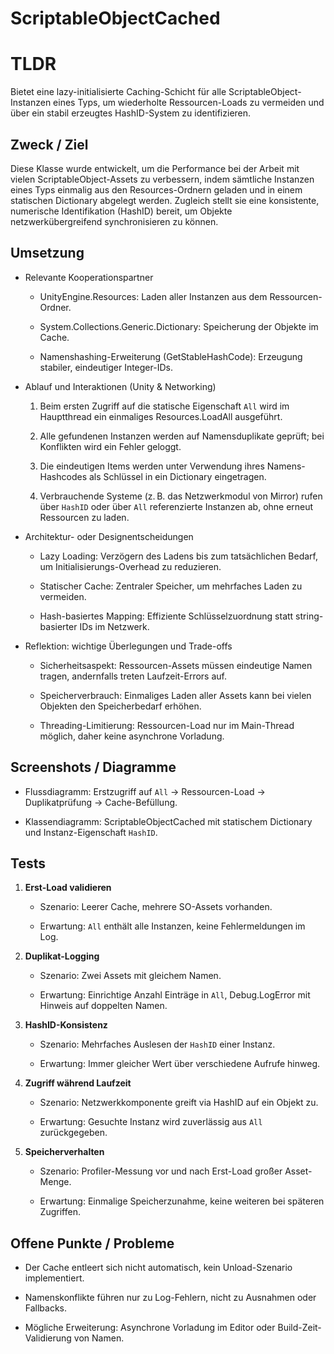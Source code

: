 # ScriptableObjectCached

# TLDR

Bietet eine lazy-initialisierte Caching-Schicht für alle ScriptableObject-Instanzen eines Typs, um wiederholte Ressourcen-Loads zu vermeiden und über ein stabil erzeugtes HashID-System zu identifizieren.

## Zweck / Ziel

Diese Klasse wurde entwickelt, um die Performance bei der Arbeit mit vielen ScriptableObject-Assets zu verbessern, indem sämtliche Instanzen eines Typs einmalig aus den Resources-Ordnern geladen und in einem statischen Dictionary abgelegt werden. Zugleich stellt sie eine konsistente, numerische Identifikation (HashID) bereit, um Objekte netzwerkübergreifend synchronisieren zu können.

## Umsetzung

- Relevante Kooperationspartner
    
    - UnityEngine.Resources: Laden aller Instanzen aus dem Ressourcen-Ordner.
        
    - System.Collections.Generic.Dictionary: Speicherung der Objekte im Cache.
        
    - Namenshashing-Erweiterung (GetStableHashCode): Erzeugung stabiler, eindeutiger Integer-IDs.
        
- Ablauf und Interaktionen (Unity & Networking)
    
    1. Beim ersten Zugriff auf die statische Eigenschaft `All` wird im Hauptthread ein einmaliges Resources.LoadAll<T> ausgeführt.
        
    2. Alle gefundenen Instanzen werden auf Namensduplikate geprüft; bei Konflikten wird ein Fehler geloggt.
        
    3. Die eindeutigen Items werden unter Verwendung ihres Namens-Hashcodes als Schlüssel in ein Dictionary eingetragen.
        
    4. Verbrauchende Systeme (z. B. das Netzwerkmodul von Mirror) rufen über `HashID` oder über `All` referenzierte Instanzen ab, ohne erneut Ressourcen zu laden.
        
- Architektur- oder Designentscheidungen
    
    - Lazy Loading: Verzögern des Ladens bis zum tatsächlichen Bedarf, um Initialisierungs-Overhead zu reduzieren.
        
    - Statischer Cache: Zentraler Speicher, um mehrfaches Laden zu vermeiden.
        
    - Hash-basiertes Mapping: Effiziente Schlüsselzuordnung statt string-basierter IDs im Netzwerk.
        
- Reflektion: wichtige Überlegungen und Trade-offs
    
    - Sicherheitsaspekt: Ressourcen-Assets müssen eindeutige Namen tragen, andernfalls treten Laufzeit-Errors auf.
        
    - Speicherverbrauch: Einmaliges Laden aller Assets kann bei vielen Objekten den Speicherbedarf erhöhen.
        
    - Threading-Limitierung: Ressourcen-Load nur im Main-Thread möglich, daher keine asynchrone Vorladung.
        

## Screenshots / Diagramme

- Flussdiagramm: Erstzugriff auf `All` → Ressourcen-Load → Duplikatprüfung → Cache-Befüllung.
    
- Klassendiagramm: ScriptableObjectCached mit statischem Dictionary und Instanz-Eigenschaft `HashID`.
    

## Tests

1. **Erst-Load validieren**
    
    - Szenario: Leerer Cache, mehrere SO-Assets vorhanden.
        
    - Erwartung: `All` enthält alle Instanzen, keine Fehlermeldungen im Log.
        
2. **Duplikat-Logging**
    
    - Szenario: Zwei Assets mit gleichem Namen.
        
    - Erwartung: Einrichtige Anzahl Einträge in `All`, Debug.LogError mit Hinweis auf doppelten Namen.
        
3. **HashID-Konsistenz**
    
    - Szenario: Mehrfaches Auslesen der `HashID` einer Instanz.
        
    - Erwartung: Immer gleicher Wert über verschiedene Aufrufe hinweg.
        
4. **Zugriff während Laufzeit**
    
    - Szenario: Netzwerkkomponente greift via HashID auf ein Objekt zu.
        
    - Erwartung: Gesuchte Instanz wird zuverlässig aus `All` zurückgegeben.
        
5. **Speicherverhalten**
    
    - Szenario: Profiler-Messung vor und nach Erst-Load großer Asset-Menge.
        
    - Erwartung: Einmalige Speicherzunahme, keine weiteren bei späteren Zugriffen.
        

## Offene Punkte / Probleme

- Der Cache entleert sich nicht automatisch, kein Unload-Szenario implementiert.
    
- Namenskonflikte führen nur zu Log-Fehlern, nicht zu Ausnahmen oder Fallbacks.
    
- Mögliche Erweiterung: Asynchrone Vorladung im Editor oder Build-Zeit-Validierung von Namen.